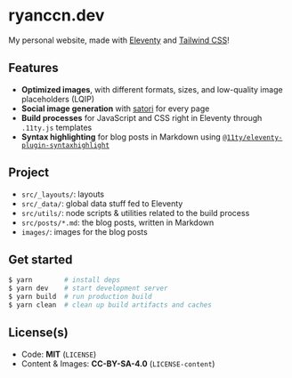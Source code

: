 # ryanccn.dev

My personal website, made with [Eleventy](https://www.11ty.dev/) and [Tailwind CSS](https://tailwindcss.com/)!

## Features

- **Optimized images**, with different formats, sizes, and low-quality image placeholders (LQIP)
- **Social image generation** with [satori](https://github.com/vercel/satori) for every page
- **Build processes** for JavaScript and CSS right in Eleventy through `.11ty.js` templates
- **Syntax highlighting** for blog posts in Markdown using [`@11ty/eleventy-plugin-syntaxhighlight`](https://npm.im/@11ty/eleventy-plugin-syntaxhighlight)

## Project

- `src/_layouts/`: layouts
- `src/_data/`: global data stuff fed to Eleventy
- `src/utils/`: node scripts & utilities related to the build process
- `src/posts/*.md`: the blog posts, written in Markdown
- `images/`: images for the blog posts

## Get started

```bash
$ yarn        # install deps
$ yarn dev    # start development server
$ yarn build  # run production build
$ yarn clean  # clean up build artifacts and caches
```

## License(s)

- Code: **MIT** (`LICENSE`)
- Content & Images: **CC-BY-SA-4.0** (`LICENSE-content`)
